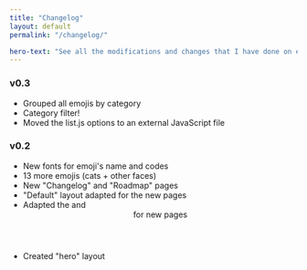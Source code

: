 ```yaml
---
title: "Changelog"
layout: default
permalink: "/changelog/"

hero-text: "See all the modifications and changes that I have done on every new release."
---
```


### v0.3

* Grouped all emojis by category
* Category filter!
* Moved the list.js options to an external JavaScript file

### v0.2

* New fonts for emoji's name and codes
* 13 more emojis (cats + other faces)
* New "Changelog" and "Roadmap" pages
* "Default" layout adapted for the new pages
* Adapted the <head> and <header> for new pages
* Created "hero" layout
